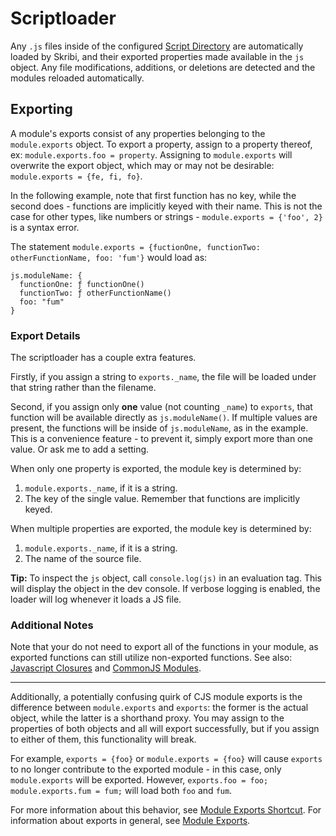 # Scriptloader

Any `.js` files inside of the configured [Script Directory](/obsidian-skribi/settings/#script-folder) are automatically loaded by Skribi, and their exported properties made available in the `js` object. Any file modifications, additions, or deletions are detected and the modules reloaded automatically.  

## Exporting

A module's exports consist of any properties belonging to the `module.exports` object. To export a property, assign to a property thereof, ex: `module.exports.foo = property`. Assigning to `module.exports` will overwrite the export object, which may or may not be desirable: `module.exports = {fe, fi, fo}`.

In the following example, note that first function has no key, while the second does - functions are implicitly keyed with their name. This is not the case for other types, like numbers or strings - `module.exports = {'foo', 2}` is a syntax error. 

The statement `module.exports = {fuctionOne, functionTwo: otherFunctionName, foo: 'fum'}` would load as:

```
js.moduleName: {
  functionOne: ƒ functionOne()
  functionTwo: ƒ otherFunctionName()
  foo: "fum"
}
```

### Export Details

The scriptloader has a couple extra features.

Firstly, if you assign a string to `exports._name`, the file will be loaded under that string rather than the filename.

Second, if you assign only **one** value (not counting `_name`) to `exports`, that function will be available directly as `js.moduleName()`. If multiple values are present, the functions will be inside of `js.moduleName`, as in the example. This is a convenience feature - to prevent it, simply export more than one value. Or ask me to add a setting.

When only one property is exported, the module key is determined by:  

  1. `module.exports._name`, if it is a string.  
  2. The key of the single value. Remember that functions are implicitly keyed.  

When multiple properties are exported, the module key is determined by:  

  1. `module.exports._name`, if it is a string.  
  2. The name of the source file.  

**Tip:** To inspect the `js` object, call `console.log(js)` in an evaluation tag. This will display the object in the dev console. If verbose logging is enabled, the loader will log whenever it loads a JS file.

### Additional Notes

Note that your do not need to export all of the functions in your module, as exported functions can still utilize non-exported functions. See also: <a href="https://developer.mozilla.org/en-US/docs/Web/JavaScript/Closures">Javascript Closures</a> and <a href="https://nodejs.org/api/modules.html#modules_modules_commonjs_modules">CommonJS Modules</a>.

<hr>

Additionally, a potentially confusing quirk of CJS module exports is the difference between `module.exports` and `exports`: the former is the actual object, while the latter is a shorthand proxy. You may assign to the properties of both objects and all will export successfully, but if you assign to either of them, this functionality will break. 

For example, `exports = {foo}` or `module.exports = {foo}` will cause `exports` to no longer contribute to the exported module - in this case, only `module.exports` will be exported. However, `exports.foo = foo; module.exports.fum = fum;` will load both `foo` and `fum`. 

For more information about this behavior, see <a href="https://nodejs.org/api/modules.html#modules_exports_shortcut">Module Exports Shortcut</a>. For information about exports in general, see <a href="https://nodejs.org/api/modules.html#modules_module_exports">Module Exports</a>.
